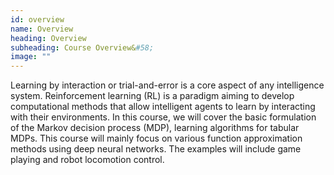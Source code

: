 ```yaml
---
id: overview
name: Overview
heading: Overview
subheading: Course Overview&#58;
image: ""
---
```


Learning by interaction or trial-and-error is a core aspect of any intelligence system. Reinforcement learning (RL) is a paradigm aiming to develop computational methods that allow intelligent agents to learn by interacting with their environments. In this course, we will cover the basic formulation of the Markov decision process (MDP), learning algorithms for tabular MDPs. This course will mainly focus on various function approximation methods using deep neural networks. The examples will include game playing and robot locomotion control.

